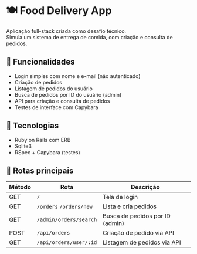 # 🍽️ Food Delivery App

Aplicação full-stack criada como desafio técnico.  
Simula um sistema de entrega de comida, com criação e consulta de pedidos.

## 🚀 Funcionalidades

- Login simples com nome e e-mail (não autenticado)
- Criação de pedidos
- Listagem de pedidos do usuário
- Busca de pedidos por ID do usuário (admin)
- API para criação e consulta de pedidos
- Testes de interface com Capybara

## 🔧 Tecnologias

- Ruby on Rails com ERB
- Sqlite3
- RSpec + Capybara (testes)

## 🔗 Rotas principais

| Método | Rota                          | Descrição                          |
|--------|-------------------------------|-------------------------------------|
| GET    | `/`                           | Tela de login                      |
| GET    | `/orders` `/orders/new`       | Lista e cria pedidos               |
| GET    | `/admin/orders/search`        | Busca de pedidos por ID (admin)    |
| POST   | `/api/orders`                 | Criação de pedido via API          |
| GET    | `/api/orders/user/:id`        | Listagem de pedidos via API        |
